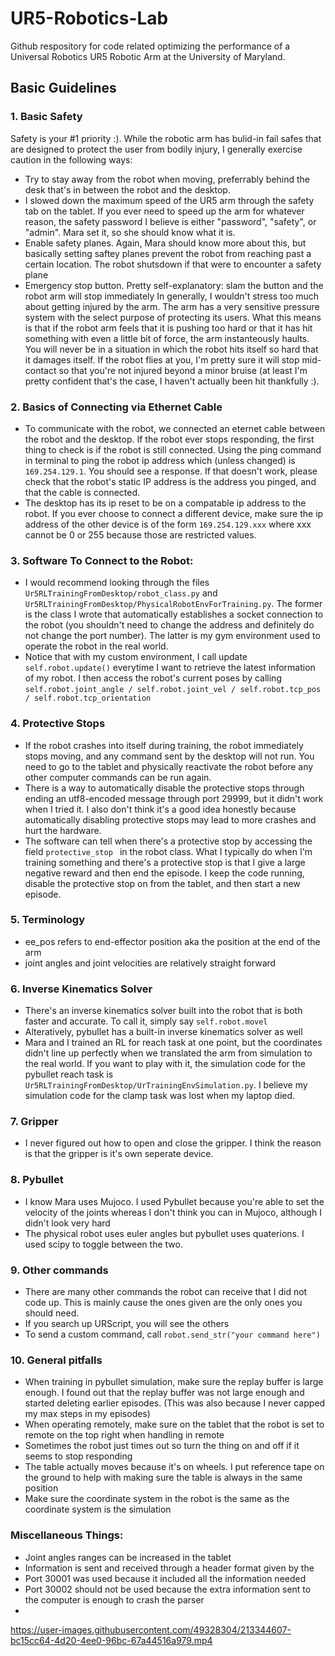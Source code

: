 # UR5-Robotics-Lab
Github respository for code related optimizing the performance of a Universal Robotics UR5 Robotic Arm at the University of Maryland.

## Basic Guidelines

### 1. Basic Safety
Safety is your #1 priority :). While the robotic arm has bulid-in fail safes that are designed to protect the user from bodily injury, I generally exercise caution in the following ways:
- Try to stay away from the robot when moving, preferrably behind the desk that's in between the robot and the desktop.
- I slowed down the maximum speed of the UR5 arm through the safety tab on the tablet. If you ever need to speed up the arm for whatever reason, the safety password I believe is either "password", "safety", or "admin". Mara set it, so she should know what it is.
- Enable safety planes. Again, Mara should know more about this, but basically setting saftey planes prevent the robot from reaching past a certain location. The robot shutsdown if that were to encounter a safety plane
- Emergency stop button. Pretty self-explanatory: slam the button and the robot arm will stop immediately
In generally, I wouldn't stress too much about getting injured by the arm. The arm has a very sensitive pressure system with the select purpose of protecting its users. What this means is that if the robot arm feels that it is pushing too hard or that it has hit something with even a little bit of force, the arm instanteously haults. You will never be in a situation in which the robot hits itself so hard that it damages itself. If the robot flies at you, I'm pretty sure it will stop mid-contact so that you're not injured beyond a minor bruise (at least I'm pretty confident that's the case, I haven't actually been hit thankfully :).

### 2. Basics of Connecting via Ethernet Cable
- To communicate with the robot, we connected an eternet cable between the robot and the desktop. If the robot ever stops responding, the first thing to check is if the robot is still connected. Using the ping command in terminal to ping the robot ip address which (unless changed) is ``169.254.129.1``. You should see a response. If that doesn't work, please check that the robot's static IP address is the address you pinged, and that the cable is connected. 
- The desktop has its ip reset to be on a compatable ip address to the robot. If you ever choose to connect a different device, make sure the ip address of the other device is of the form ``169.254.129.xxx`` where xxx cannot be 0 or 255 because those are restricted values.

### 3. Software To Connect to the Robot:
- I would recommend looking through the files ``Ur5RLTrainingFromDesktop/robot_class.py`` and ``Ur5RLTrainingFromDesktop/PhysicalRobotEnvForTraining.py``. The former is the class I wrote that automatically establishes a socket connection to the robot (you shouldn't need to change the address and definitely do not change the port number). The latter is my gym environment used to operate the robot in the real world.
- Notice that with my custom environment, I call update ``self.robot.update()`` everytime I want to retrieve the latest information of my robot. I then access the robot's current poses by calling ``self.robot.joint_angle / self.robot.joint_vel / self.robot.tcp_pos / self.robot.tcp_orientation``

### 4. Protective Stops
- If the robot crashes into itself during training, the robot immediately stops moving, and any command sent by the desktop will not run. You need to go to the tablet and physically reactivate the robot before any other computer commands can be run again.
- There is a way to automatically disable the protective stops through ending an utf8-encoded message through port 29999, but it didn't work when I tried it. I also don't think it's a good idea honestly because automatically disabling protective stops may lead to more crashes and hurt the hardware.
- The software can tell when there's a protective stop by accessing the field ``protective_stop `` in the robot class. What I typically do when I'm training something and there's a protective stop is that I give a large negative reward and then end the episode. I keep the code running, disable the protective stop on from the tablet, and then start a new episode.

### 5. Terminology
- ee_pos refers to end-effector position aka the position at the end of the arm
- joint angles and joint velocities are relatively straight forward

### 6. Inverse Kinematics Solver
- There's an inverse kinematics solver built into the robot that is both faster and accurate. To call it, simply say ``self.robot.movel``
- Alteratively, pybullet has a built-in inverse kinematics solver as well
- Mara and I trained an RL for reach task at one point, but the coordinates didn't line up perfectly when we translated the arm from simulation to the real world. If you want to play with it, the simulation code for the pybullet reach task is ``Ur5RLTrainingFromDesktop/UrTrainingEnvSimulation.py``. I believe my simulation code for the clamp task was lost when my laptop died.

### 7. Gripper
- I never figured out how to open and close the gripper. I think the reason is that the gripper is it's own seperate device.

### 8. Pybullet
- I know Mara uses Mujoco. I used Pybullet because you're able to set the velocity of the joints whereas I don't think you can in Mujoco, although I didn't look very hard
- The physical robot uses euler angles but pybullet uses quaterions. I used scipy to toggle between the two.

### 9. Other commands
- There are many other commands the robot can receive that I did not code up. This is mainly cause the ones given are the only ones you should need.
- If you search up URScript, you will see the others
- To send a custom command, call ``robot.send_str("your command here")``

### 10. General pitfalls
- When training in pybullet simulation, make sure the replay buffer is large enough. I found out that the replay buffer was not large enough and started deleting earlier episodes. (This was also because I never capped my max steps in my episodes)
-  When operating remotely, make sure on the tablet that the robot is set to remote on the top right when handling in remote
-  Sometimes the robot just times out so turn the thing on and off if it seems to stop responding
-  The table actually moves because it's on wheels. I put reference tape on the ground to help with making sure the table is always in the same position
-  Make sure the coordinate system in the robot is the same as the coordinate system is the simulation

### Miscellaneous Things:
- Joint angles ranges can be increased in the tablet
- Information is sent and received through a header format given by the 
- Port 30001 was used because it included all the information needed
- Port 30002 should not be used because the extra information sent to the computer is enough to crash the parser
- 


https://user-images.githubusercontent.com/49328304/213344607-bc15cc64-4d20-4ee0-96bc-67a44516a979.mp4

